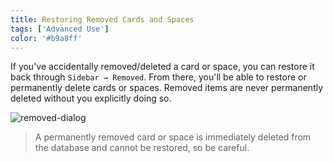 ```yaml
---
title: Restoring Removed Cards and Spaces
tags: ['Advanced Use']
color: '#b9a8ff'
---
```





If you've accidentally removed/deleted a card or space, you can restore it back through `Sidebar → Removed`. From there, you'll be able to restore or permanently delete cards or spaces. Removed items are never permanently deleted without you explicitly doing so.


![removed-dialog](/assets/posts/removed-dialog.png)

> A permanently removed card or space is immediately deleted from the database and cannot be restored, so be careful.